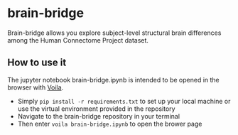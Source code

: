 # brain-bridge

Brain-bridge allows you explore subject-level structural brain differences among the Human Connectome Project dataset.

## How to use it

The jupyter notebook brain-bridge.ipynb is intended to be opened in the browser with [Voila](https://voila.readthedocs.io/).

- Simply `pip install -r requirements.txt` to set up your local machine or use the virtual environment provided in the repository
- Navigate to the brain-bridge repository in your terminal
- Then enter `voila brain-bridge.ipynb` to open the brower page